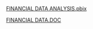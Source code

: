 [FINANCIAL DATA ANALYSIS.pbix](https://drive.google.com/file/d/1-zIjq_6nBLTRgxQiba4GnKvpdy0ln7rN/view?usp=sharing)

[FINANCIAL DATA.DOC](https://docs.google.com/document/d/11qJrScjfprdPWBeOl-K9i6u9A6TKjT5UdNQMQjs_QzE/edit?usp=sharing)
